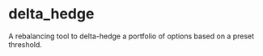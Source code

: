 # delta_hedge
A rebalancing tool to delta-hedge a portfolio of options based on a preset threshold. 
